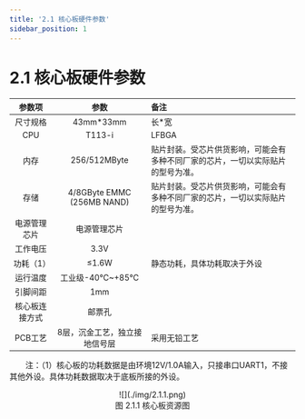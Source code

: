 ```yaml
---
title: '2.1 核心板硬件参数'
sidebar_position: 1
---
```


# 2.1 核心板硬件参数

|   **参数项**   |           **参数**            | **备注**                                                     |
| :------------: | :---------------------------: | :----------------------------------------------------------- |
|    尺寸规格    |           43mm*33mm           | 长*宽                                                        |
|      CPU       |            T113-i             | LFBGA                                                        |
|      内存      |         256/512MByte          | 贴片封装。受芯片供货影响，可能会有多种不同厂家的芯片，一切以实际贴片的型号为准。 |
|      存储      |  4/8GByte EMMC (256MB NAND)   | 贴片封装。受芯片供货影响，可能会有多种不同厂家的芯片，一切以实际贴片的型号为准。 |
|  电源管理芯片  |         电源管理芯片          |                                                              |
|    工作电压    |             3.3V              |                                                              |
|   功耗（1）    |             ≤1.6W             | 静态功耗，具体功耗取决于外设                                 |
|    运行温度    |        工业级-40℃~+85℃        |                                                              |
|    引脚间距    |              1mm              |                                                              |
| 核心板连接方式 |            邮票孔             |                                                              |
|    PCB工艺     | 8层，沉金工艺，独立接地信号层 | 采用无铅工艺                                                 |

&emsp;&emsp;注：（1）核心板的功耗数据是由环境12V/1.0A输入，只接串口UART1，不接其他外设。具体功耗数据取决于底板所接的外设。

<center>
![](./img/2.1.1.png)<br />
图 2.1.1 核心板资源图
</center>

